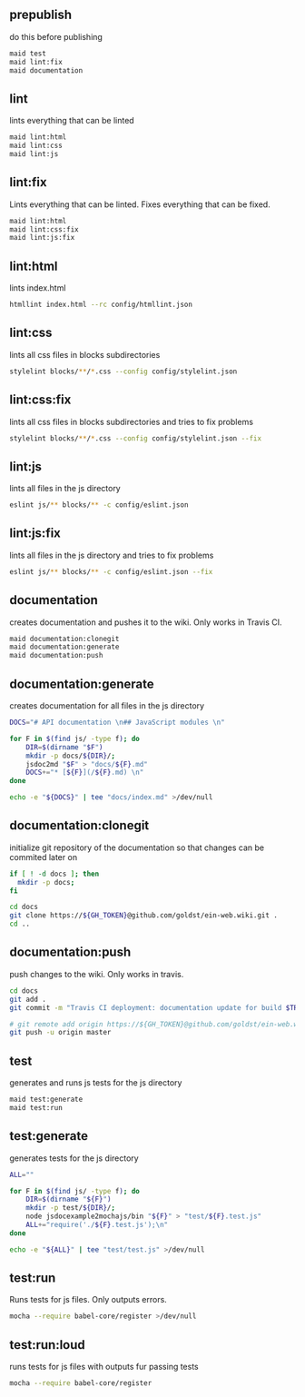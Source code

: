 ## prepublish

do this before publishing

```bash
maid test
maid lint:fix
maid documentation
```

## lint

lints everything that can be linted

```bash
maid lint:html
maid lint:css
maid lint:js
```

## lint:fix

Lints everything that can be linted.
Fixes everything that can be fixed.

```bash
maid lint:html
maid lint:css:fix
maid lint:js:fix
```

## lint:html

lints index.html

```bash
htmllint index.html --rc config/htmllint.json
```


## lint:css

lints all css files in blocks subdirectories

```bash
stylelint blocks/**/*.css --config config/stylelint.json
```

## lint:css:fix

lints all css files in blocks subdirectories and tries to fix problems

```bash
stylelint blocks/**/*.css --config config/stylelint.json --fix
```

## lint:js

lints all files in the js directory

```bash
eslint js/** blocks/** -c config/eslint.json
```

## lint:js:fix

lints all files in the js directory and tries to fix problems

```bash
eslint js/** blocks/** -c config/eslint.json --fix
```

## documentation

creates documentation and pushes it to the wiki. Only works in Travis CI.

```bash
maid documentation:clonegit
maid documentation:generate
maid documentation:push
```

## documentation:generate

creates documentation for all files in the js directory

```bash
DOCS="# API documentation \n## JavaScript modules \n"

for F in $(find js/ -type f); do
    DIR=$(dirname "$F")
    mkdir -p docs/${DIR}/;
    jsdoc2md "$F" > "docs/${F}.md"
    DOCS+="* [${F}](/${F}.md) \n"
done

echo -e "${DOCS}" | tee "docs/index.md" >/dev/null
```

## documentation:clonegit

initialize git repository of the documentation so that changes can be commited later on

```bash
if [ ! -d docs ]; then
  mkdir -p docs;
fi

cd docs
git clone https://${GH_TOKEN}@github.com/goldst/ein-web.wiki.git .
cd ..
```

## documentation:push

push changes to the wiki. Only works in travis.

```bash
cd docs
git add .
git commit -m "Travis CI deployment: documentation update for build $TRAVIS_BUILD_NUMBER"

# git remote add origin https://${GH_TOKEN}@github.com/goldst/ein-web.wiki.git
git push -u origin master
```


## test

generates and runs js tests for the js directory

```bash
maid test:generate
maid test:run
```

## test:generate

generates tests for the js directory

```bash
ALL=""

for F in $(find js/ -type f); do
    DIR=$(dirname "${F}")
    mkdir -p test/${DIR}/;
    node jsdocexample2mochajs/bin "${F}" > "test/${F}.test.js"
    ALL+="require('./${F}.test.js');\n"
done

echo -e "${ALL}" | tee "test/test.js" >/dev/null
```

## test:run

Runs tests for js files. Only outputs errors.

```bash
mocha --require babel-core/register >/dev/null
```

## test:run:loud

runs tests for js files with outputs fur passing tests

```bash
mocha --require babel-core/register
```
